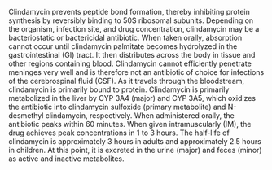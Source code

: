 Clindamycin prevents peptide bond formation, thereby inhibiting protein synthesis by reversibly binding to 50S ribosomal subunits. Depending on the organism, infection site, and drug concentration, clindamycin may be a bacteriostatic or bactericidal antibiotic. When taken orally, absorption cannot occur until clindamycin palmitate becomes hydrolyzed in the gastrointestinal (GI) tract. It then distributes across the body in tissue and other regions containing blood. Clindamycin cannot efficiently penetrate meninges very well and is therefore not an antibiotic of choice for infections of the cerebrospinal fluid (CSF). As it travels through the bloodstream, clindamycin is primarily bound to protein. Clindamycin is primarily metabolized in the liver by CYP 3A4 (major) and CYP 3A5, which oxidizes the antibiotic into clindamycin sulfoxide (primary metabolite) and N-desmethyl clindamycin, respectively. When administered orally, the antibiotic peaks within 60 minutes. When given intramuscularly (IM), the drug achieves peak concentrations in 1 to 3 hours. The half-life of clindamycin is approximately 3 hours in adults and approximately 2.5 hours in children. At this point, it is excreted in the urine (major) and feces (minor) as active and inactive metabolites.